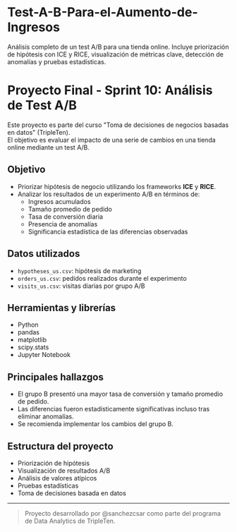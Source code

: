 # Test-A-B-Para-el-Aumento-de-Ingresos
Análisis completo de un test A/B para una tienda online. Incluye priorización de hipótesis con ICE y RICE, visualización de métricas clave, detección de anomalías y pruebas estadísticas.

# Proyecto Final - Sprint 10: Análisis de Test A/B

Este proyecto es parte del curso "Toma de decisiones de negocios basadas en datos" (TripleTen).  
El objetivo es evaluar el impacto de una serie de cambios en una tienda online mediante un test A/B.

##  Objetivo

- Priorizar hipótesis de negocio utilizando los frameworks **ICE** y **RICE**.
- Analizar los resultados de un experimento A/B en términos de:
  - Ingresos acumulados
  - Tamaño promedio de pedido
  - Tasa de conversión diaria
  - Presencia de anomalías
  - Significancia estadística de las diferencias observadas

##  Datos utilizados

- `hypotheses_us.csv`: hipótesis de marketing
- `orders_us.csv`: pedidos realizados durante el experimento
- `visits_us.csv`: visitas diarias por grupo A/B

##  Herramientas y librerías

- Python
- pandas
- matplotlib
- scipy.stats
- Jupyter Notebook

##  Principales hallazgos

- El grupo B presentó una mayor tasa de conversión y tamaño promedio de pedido.
- Las diferencias fueron estadísticamente significativas incluso tras eliminar anomalías.
- Se recomienda implementar los cambios del grupo B.

##  Estructura del proyecto

- Priorización de hipótesis
- Visualización de resultados A/B
- Análisis de valores atípicos
- Pruebas estadísticas
- Toma de decisiones basada en datos

---

> Proyecto desarrollado por @sanchezcsar como parte del programa de Data Analytics de TripleTen.
